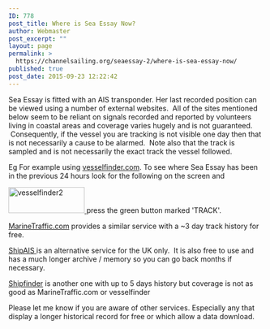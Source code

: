 ```yaml
---
ID: 778
post_title: Where is Sea Essay Now?
author: Webmaster
post_excerpt: ""
layout: page
permalink: >
  https://channelsailing.org/seaessay-2/where-is-sea-essay-now/
published: true
post_date: 2015-09-23 12:22:42
---
```

Sea Essay is fitted with an AIS transponder. Her last recorded position can be viewed using a number of external websites.  All of the sites mentioned below seem to be reliant on signals recorded and reported by volunteers living in coastal areas and coverage varies hugely and is not guaranteed.   Consequently, if the vessel you are tracking is not visible one day then that is not necessarily a cause to be alarmed.  Note also that the track is sampled and is not necessarily the exact track the vessel followed.

Eg For example using <a href="https://www.vesselfinder.com/?mmsi=235109027" target="_blank" rel="noopener noreferrer" data-wplink-edit="true">vesselfinder.com</a>. To see where Sea Essay has been in the previous 24 hours look for the following on the screen and

<a href="https://www.vesselfinder.com/?mmsi=235109027"><img class="alignnone wp-image-782 size-thumbnail" src="//channelsailing.org/wp-content/uploads/2015/09/vesselfinder2.png?w=150" alt="vesselfinder2" width="150" height="51" /> </a>press the green button marked 'TRACK'.

<a href="https://www.marinetraffic.com/en/ais/details/ships/shipid:3004736/mmsi:235109027/vessel:SEA%20ESSAY%20OF%20HAMBLE">MarineTraffic.com</a> provides a similar service with a ~3 day track history for free.

<a href="http://www.shipais.com/shiptrail.php?mmsi=235109027">ShipAIS </a>is an alternative service for the UK only.  It is also free to use and has a much longer archive / memory so you can go back months if necessary.

<a href="https://www.myshiptracking.com/">Shipfinder</a> is another one with up to 5 days history but coverage is not as good as MarineTraffic.com or vesselfinder

Please let me know if you are aware of other services. Especially any that display a longer historical record for free or which allow a data download.